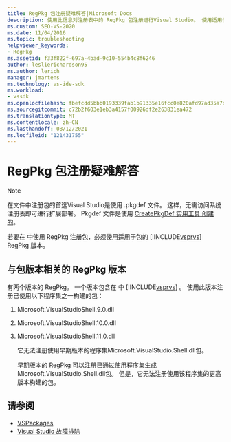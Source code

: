 ```yaml
---
title: RegPkg 包注册疑难解答|Microsoft Docs
description: 使用此信息对注册表中的 RegPkg 包注册进行Visual Studio。 使用适用于包的 RegPkg 版本。
ms.custom: SEO-VS-2020
ms.date: 11/04/2016
ms.topic: troubleshooting
helpviewer_keywords:
- RegPkg
ms.assetid: f33f822f-697a-4bad-9c10-554b4c8f6246
author: leslierichardson95
ms.author: lerich
manager: jmartens
ms.technology: vs-ide-sdk
ms.workload:
- vssdk
ms.openlocfilehash: fbefcdd5bbb0193339fab1b91335e16fcc0e820afd97ad35a7d39ee71582ff06
ms.sourcegitcommit: c72b2f603e1eb3a4157f00926df2e263831ea472
ms.translationtype: MT
ms.contentlocale: zh-CN
ms.lasthandoff: 08/12/2021
ms.locfileid: "121431755"
---
```

# <a name="troubleshooting-regpkg-package-registration"></a>RegPkg 包注册疑难解答
> [!NOTE]
> 在文件中注册包的首选Visual Studio是使用 .pkgdef 文件。 这样，无需访问系统注册表即可进行扩展部署。 Pkgdef 文件是使用 [CreatePkgDef 实用工具 创建的](../../extensibility/internals/createpkgdef-utility.md)。

 若要在 中使用 RegPkg 注册包，必须使用适用于包的 [!INCLUDE[vsprvs](../../code-quality/includes/vsprvs_md.md)] RegPkg 版本。

## <a name="regpkg-versions-related-to-package-versions"></a>与包版本相关的 RegPkg 版本
 有两个版本的 RegPkg。 一个版本包含在 中 [!INCLUDE[vsprvs](../../code-quality/includes/vsprvs_md.md)] 。 使用此版本注册已使用以下程序集之一构建的包：

1. Microsoft.VisualStudioShell.9.0.dll

2. Microsoft.VisualStudioShell.10.0.dll

3. Microsoft.VisualStudioShell.11.0.dll

   它无法注册使用早期版本的程序集Microsoft.VisualStudio.Shell.dll包。

   早期版本的 RegPkg 可以注册已通过使用程序集生成Microsoft.VisualStudio.Shell.dll包。 但是，它无法注册使用该程序集的更高版本构建的包。

## <a name="see-also"></a>请参阅
- [VSPackages](../../extensibility/internals/vspackages.md)
- [Visual Studio 故障排除](/troubleshoot/visualstudio/welcome-visual-studio/)
